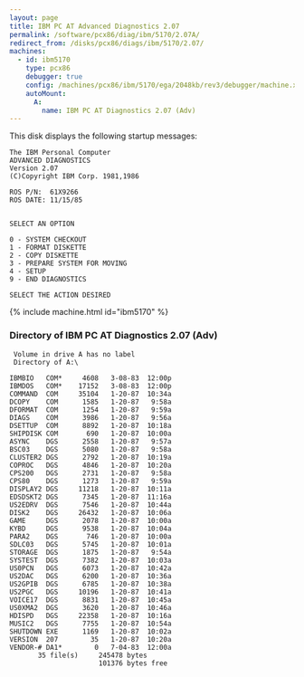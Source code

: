 ```yaml
---
layout: page
title: IBM PC AT Advanced Diagnostics 2.07
permalink: /software/pcx86/diag/ibm/5170/2.07A/
redirect_from: /disks/pcx86/diags/ibm/5170/2.07/
machines:
  - id: ibm5170
    type: pcx86
    debugger: true
    config: /machines/pcx86/ibm/5170/ega/2048kb/rev3/debugger/machine.xml
    autoMount:
      A:
        name: IBM PC AT Diagnostics 2.07 (Adv)
---
```


This disk displays the following startup messages:

    The IBM Personal Computer                                                       
    ADVANCED DIAGNOSTICS                                                            
    Version 2.07                                                                    
    (C)Copyright IBM Corp. 1981,1986                                                
                                                                                    
    ROS P/N:  61X9266                                                               
    ROS DATE: 11/15/85                                                              
                                                                                    
                                                                                    
    SELECT AN OPTION                                                                
                                                                                    
    0 - SYSTEM CHECKOUT                                                             
    1 - FORMAT DISKETTE                                                             
    2 - COPY DISKETTE                                                               
    3 - PREPARE SYSTEM FOR MOVING                                                   
    4 - SETUP                                                                       
    9 - END DIAGNOSTICS                                                             
                                                                                    
    SELECT THE ACTION DESIRED                                                       

{% include machine.html id="ibm5170" %}

### Directory of IBM PC AT Diagnostics 2.07 (Adv)

     Volume in drive A has no label
     Directory of A:\

    IBMBIO   COM*     4608   3-08-83  12:00p
    IBMDOS   COM*    17152   3-08-83  12:00p
    COMMAND  COM     35104   1-20-87  10:34a
    DCOPY    COM      1585   1-20-87   9:58a
    DFORMAT  COM      1254   1-20-87   9:59a
    DIAGS    COM      3986   1-20-87   9:56a
    DSETTUP  COM      8892   1-20-87  10:18a
    SHIPDISK COM       690   1-20-87  10:00a
    ASYNC    DGS      2558   1-20-87   9:57a
    BSC03    DGS      5080   1-20-87   9:58a
    CLUSTER2 DGS      2792   1-20-87  10:19a
    COPROC   DGS      4846   1-20-87  10:20a
    CPS200   DGS      2731   1-20-87   9:58a
    CPS80    DGS      1273   1-20-87   9:59a
    DISPLAY2 DGS     11218   1-20-87  10:11a
    EDSDSKT2 DGS      7345   1-20-87  11:16a
    US2EDRV  DGS      7546   1-20-87  10:44a
    DISK2    DGS     26432   1-20-87  10:06a
    GAME     DGS      2078   1-20-87  10:00a
    KYBD     DGS      9538   1-20-87  10:04a
    PARA2    DGS       746   1-20-87  10:00a
    SDLC03   DGS      5745   1-20-87  10:01a
    STORAGE  DGS      1875   1-20-87   9:54a
    SYSTEST  DGS      7382   1-20-87  10:03a
    US0PCN   DGS      6073   1-20-87  10:42a
    US2DAC   DGS      6200   1-20-87  10:36a
    US2GPIB  DGS      6785   1-20-87  10:38a
    US2PGC   DGS     10196   1-20-87  10:41a
    VOICE17  DGS      8831   1-20-87  10:45a
    US0XMA2  DGS      3620   1-20-87  10:46a
    HDISPD   DGS     22358   1-20-87  10:16a
    MUSIC2   DGS      7755   1-20-87  10:54a
    SHUTDOWN EXE      1169   1-20-87  10:02a
    VERSION  207        35   1-20-87  10:20a
    VENDOR-# DA1*        0   7-04-83  12:00a
           35 file(s)     245478 bytes
                          101376 bytes free
